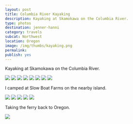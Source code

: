 ```yaml
---
layout: post
title: Columbia River Kayaking
description: Kayaking at Skamokawa on the Columbia River. 
type: photos
destination: jenner-hanni
category: travels
subcat: Northwest
location: Oregon
image: /img/thumbs/kayaking.png
permalink: 
publish: yes
---
```


Kayaking at Skamokawa on the Columbia River.

<img src="https://jenner.smugmug.com/Columbia-River-Kayaking/i-QD5NfNf/0/L/IMG_3325-L.jpg">

<img src="https://jenner.smugmug.com/Columbia-River-Kayaking/i-qnPgjqf/0/L/IMG_3326-L.jpg">

<img src="https://jenner.smugmug.com/Columbia-River-Kayaking/i-NDLXprW/0/L/IMG_3329-L.jpg">

<img src="https://jenner.smugmug.com/Columbia-River-Kayaking/i-Jc7xH9K/0/L/IMG_3331-L.jpg">

<img src="https://jenner.smugmug.com/Columbia-River-Kayaking/i-mQc9J7d/0/L/IMG_3333-L.jpg">

<img src="https://jenner.smugmug.com/Columbia-River-Kayaking/i-hGJWW9R/0/L/IMG_3341-L.jpg">

<img src="https://jenner.smugmug.com/Columbia-River-Kayaking/i-gqdjMQj/0/L/IMG_3344-L.jpg">

<img src="https://jenner.smugmug.com/Columbia-River-Kayaking/i-ZQcHzBg/0/L/IMG_3356-L.jpg">

I camped at Slow Boat Farms on the nearby island.

<img src="https://jenner.smugmug.com/Columbia-River-Kayaking/i-fNBK5pd/0/L/IMG_3380-L.jpg">

<img src="https://jenner.smugmug.com/Columbia-River-Kayaking/i-SL6J5gL/0/L/IMG_3382-L.jpg">

<img src="https://jenner.smugmug.com/Columbia-River-Kayaking/i-f5FJnFw/0/L/IMG_3383-L.jpg">

<img src="https://jenner.smugmug.com/Columbia-River-Kayaking/i-v9BMNFX/0/L/IMG_3384-L.jpg">

<img src="https://jenner.smugmug.com/Columbia-River-Kayaking/i-xjFtLfQ/0/L/IMG_3385-L.jpg">

Taking the ferry back to Oregon. 

<img src="https://jenner.smugmug.com/Columbia-River-Kayaking/i-Jk3FtKC/0/L/IMG_3388-L.jpg">


